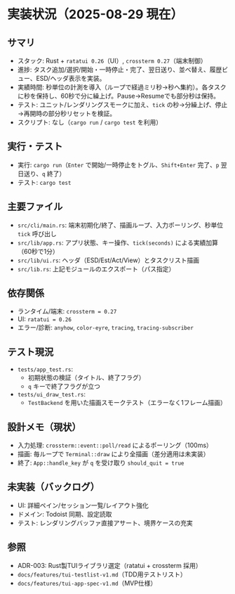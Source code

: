 # 実装状況（2025-08-29 現在）

## サマリ
- スタック: Rust + `ratatui 0.26`（UI）, `crossterm 0.27`（端末制御）
- 進捗: タスク追加/選択/開始・一時停止・完了、翌日送り、並べ替え、履歴ビュー、ESD/ヘッダ表示を実装。
- 実績時間: 秒単位の計測を導入（ループで経過ミリ秒→秒へ集約）。各タスクに秒を保持し、60秒で分に繰上げ。Pause→Resumeでも部分秒は保持。
- テスト: ユニット/レンダリングスモークに加え、`tick` の秒→分繰上げ、停止→再開時の部分秒リセットを検証。
- スクリプト: なし（`cargo run` / `cargo test` を利用）

## 実行・テスト
- 実行: `cargo run`（`Enter` で開始/一時停止をトグル、`Shift+Enter` 完了、`p` 翌日送り、`q` 終了）
- テスト: `cargo test`

## 主要ファイル
- `src/cli/main.rs`: 端末初期化/終了、描画ループ、入力ポーリング、秒単位 `tick` 呼び出し
- `src/lib/app.rs`: アプリ状態、キー操作、`tick(seconds)` による実績加算（60秒で1分）
- `src/lib/ui.rs`: ヘッダ（ESD/Est/Act/View）とタスクリスト描画
- `src/lib.rs`: 上記モジュールのエクスポート（パス指定）

## 依存関係
- ランタイム/端末: `crossterm = 0.27`
- UI: `ratatui = 0.26`
- エラー/診断: `anyhow`, `color-eyre`, `tracing`, `tracing-subscriber`

## テスト現況
- `tests/app_test.rs`:
  - 初期状態の検証（タイトル、終了フラグ）
  - `q` キーで終了フラグが立つ
- `tests/ui_draw_test.rs`:
  - `TestBackend` を用いた描画スモークテスト（エラーなく1フレーム描画）

## 設計メモ（現状）
- 入力処理: `crossterm::event::poll/read` によるポーリング（100ms）
- 描画: 毎ループで `Terminal::draw` により全描画（差分適用は未実装）
- 終了: `App::handle_key` が `q` を受け取り `should_quit = true`

## 未実装（バックログ）
- UI: 詳細ペイン/セッション一覧/レイアウト強化
- ドメイン: Todoist 同期、設定読取
- テスト: レンダリングバッファ直接アサート、境界ケースの充実

## 参照
- ADR-003: Rust製TUIライブラリ選定（ratatui + crossterm 採用）
- `docs/features/tui-testlist-v1.md`（TDD用テストリスト）
- `docs/features/tui-app-spec-v1.md`（MVP仕様）
